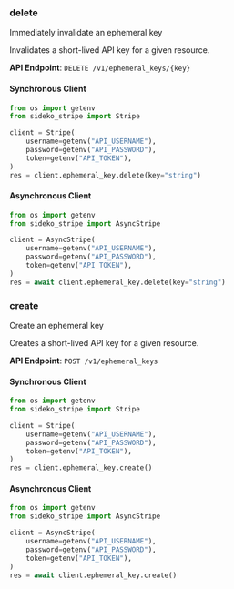 
### delete <a name="delete"></a>
Immediately invalidate an ephemeral key

<p>Invalidates a short-lived API key for a given resource.</p>

**API Endpoint**: `DELETE /v1/ephemeral_keys/{key}`

#### Synchronous Client

```python
from os import getenv
from sideko_stripe import Stripe

client = Stripe(
    username=getenv("API_USERNAME"),
    password=getenv("API_PASSWORD"),
    token=getenv("API_TOKEN"),
)
res = client.ephemeral_key.delete(key="string")
```

#### Asynchronous Client

```python
from os import getenv
from sideko_stripe import AsyncStripe

client = AsyncStripe(
    username=getenv("API_USERNAME"),
    password=getenv("API_PASSWORD"),
    token=getenv("API_TOKEN"),
)
res = await client.ephemeral_key.delete(key="string")
```

### create <a name="create"></a>
Create an ephemeral key

<p>Creates a short-lived API key for a given resource.</p>

**API Endpoint**: `POST /v1/ephemeral_keys`

#### Synchronous Client

```python
from os import getenv
from sideko_stripe import Stripe

client = Stripe(
    username=getenv("API_USERNAME"),
    password=getenv("API_PASSWORD"),
    token=getenv("API_TOKEN"),
)
res = client.ephemeral_key.create()
```

#### Asynchronous Client

```python
from os import getenv
from sideko_stripe import AsyncStripe

client = AsyncStripe(
    username=getenv("API_USERNAME"),
    password=getenv("API_PASSWORD"),
    token=getenv("API_TOKEN"),
)
res = await client.ephemeral_key.create()
```

